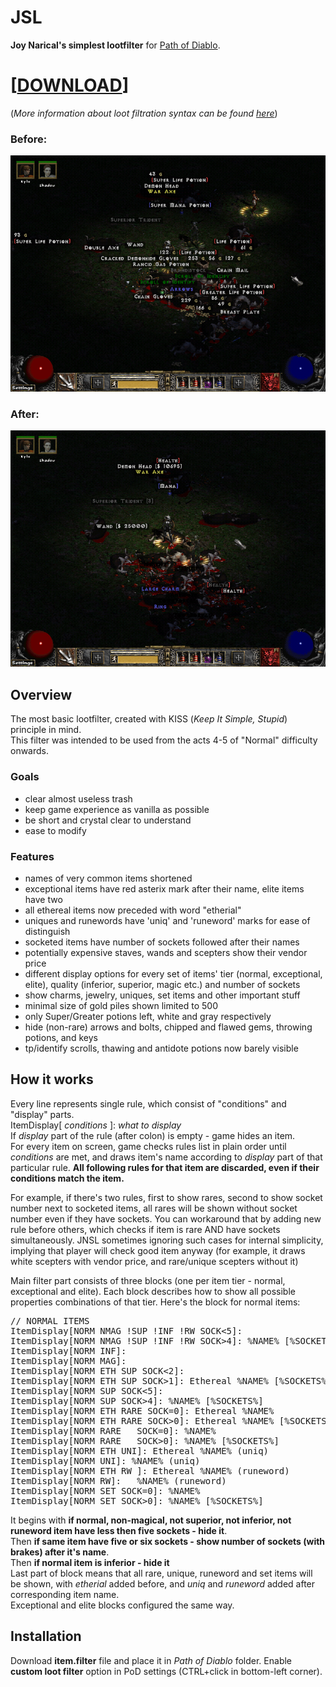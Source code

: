 # JSL 
**Joy Narical's simplest lootfilter** for [Path of Diablo](https://pathofdiablo.com).
# \[[DOWNLOAD](https://raw.githubusercontent.com/narical/jnsl/master/item.filter)\]

(*More information about loot filtration syntax can be found [here](http://pathofdiablo.com/wiki/index.php/Loot_Filtration)*)

### Before:
![Without lootfilter](/images/before.png)

### After:
![With lootfilter](/images/after.png)

## Overview
The most basic lootfilter, created with KISS (*Keep It Simple, Stupid*) principle in mind.  
This filter was intended to be used from the acts 4-5 of "Normal" difficulty onwards.

### Goals
* clear almost useless trash
* keep game experience as vanilla as possible
* be short and crystal clear to understand
* ease to modify

### Features
* names of very common items shortened
* exceptional items have red asterix mark after their name, elite items have two
* all ethereal items now preceded with word "etherial"
* uniques and runewords have 'uniq' and 'runeword' marks for ease of distinguish
* socketed items have number of sockets followed after their names
* potentially expensive staves, wands and scepters show their vendor price
* different display options for every set of items' tier (normal, exceptional, elite), quality (inferior, superior, magic etc.) and number of sockets
* show charms, jewelry, uniques, set items and other important stuff
* minimal size of gold piles shown limited to 500
* only Super/Greater potions left, white and gray respectively
* hide (non-rare) arrows and bolts, chipped and flawed gems, throwing potions, and keys
* tp/identify scrolls, thawing and antidote potions now barely visible

## How it works
Every line represents single rule, which consist of "conditions" and "display" parts.  
ItemDisplay\[ *conditions* \]: *what to display*  
If *display* part of the rule (after colon) is empty - game hides an item.  
For every item on screen, game checks rules list in plain order until *conditions* are met, and draws item's name according to *display* part of that particular rule. **All following rules for that item are discarded, even if their conditions match the item.**

For example, if there's two rules, first to show rares, second to show socket number next to socketed items, all rares will be shown without socket number even if they have sockets. You can workaround that by adding new rule before others, which checks if item is rare AND have sockets simultaneously. JNSL sometimes ignoring such cases for internal simplicity, implying that player will check good item anyway (for example, it draws white scepters with vendor price, and rare/unique scepters without it)

Main filter part consists of three blocks (one per item tier - normal, exceptional and elite). Each block describes how to show all possible properties combinations of that tier. Here's the block for normal items:
<pre>
// NORMAL ITEMS
ItemDisplay[NORM NMAG !SUP !INF !RW SOCK<5]:
ItemDisplay[NORM NMAG !SUP !INF !RW SOCK>4]: %NAME% [%SOCKETS%]
ItemDisplay[NORM INF]:
ItemDisplay[NORM MAG]:
ItemDisplay[NORM ETH SUP SOCK<2]:
ItemDisplay[NORM ETH SUP SOCK>1]: Ethereal %NAME% [%SOCKETS%]
ItemDisplay[NORM SUP SOCK<5]:
ItemDisplay[NORM SUP SOCK>4]: %NAME% [%SOCKETS%]
ItemDisplay[NORM ETH RARE SOCK=0]: Ethereal %NAME%
ItemDisplay[NORM ETH RARE SOCK>0]: Ethereal %NAME% [%SOCKETS%]
ItemDisplay[NORM RARE	SOCK=0]: %NAME%
ItemDisplay[NORM RARE	SOCK>0]: %NAME% [%SOCKETS%]
ItemDisplay[NORM ETH UNI]: Ethereal %NAME% (uniq)
ItemDisplay[NORM UNI]: %NAME% (uniq)
ItemDisplay[NORM ETH RW ]: Ethereal %NAME% (runeword)
ItemDisplay[NORM RW]:	%NAME% (runeword)
ItemDisplay[NORM SET SOCK=0]: %NAME%
ItemDisplay[NORM SET SOCK>0]: %NAME% [%SOCKETS%]
</pre>

It begins with **if normal, non-magical, not superior, not inferior, not runeword item have less then five sockets  - hide it**.  
Then **if same item have five or six sockets - show number of sockets (with brakes) after it's name**.  
Then **if normal item is inferior - hide it**  
Last part of block means that all rare, unique, runeword and set items will be shown, with *etherial* added before, and *uniq* and *runeword* added after corresponding item name.  
Exceptional and elite blocks configured the same way.

## Installation
Download **item.filter** file and place it in *Path of Diablo* folder. Enable **custom loot filter** option in PoD settings (CTRL+click in bottom-left corner).
